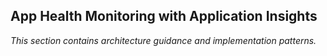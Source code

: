 ## App Health Monitoring with Application Insights

_This section contains architecture guidance and implementation patterns._
